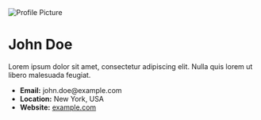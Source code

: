 <!DOCTYPE html>
<html lang="en">
<head>
    <meta charset="UTF-8">
    <meta name="viewport" content="width=device-width, initial-scale=1.0">
    <title>User Profile</title>
    <link rel="stylesheet" href="styles.css">
</head>
<body>
    <div class="profile-container">
        <img src="profile-picture.jpg" alt="Profile Picture" class="profile-picture">
        <div class="profile-info">
            <h1 class="profile-name">John Doe</h1>
            <p class="profile-bio">Lorem ipsum dolor sit amet, consectetur adipiscing elit. Nulla quis lorem ut libero malesuada feugiat.</p>
            <ul class="profile-details">
                <li><strong>Email:</strong> john.doe@example.com</li>
                <li><strong>Location:</strong> New York, USA</li>
                <li><strong>Website:</strong> <a href="https://example.com">example.com</a></li>
            </ul>
        </div>
    </div>
</body>
